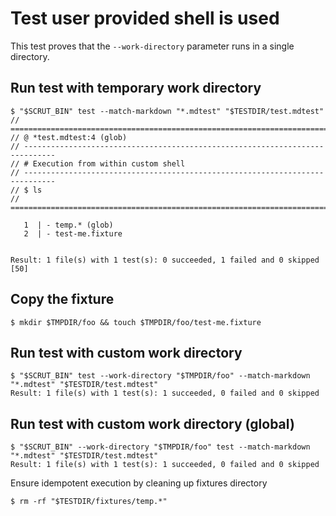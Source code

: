 # Test user provided shell is used

This test proves that the `--work-directory` parameter runs in a single directory.

## Run test with temporary work directory

```scrut
$ "$SCRUT_BIN" test --match-markdown "*.mdtest" "$TESTDIR/test.mdtest"
// =============================================================================
// @ *test.mdtest:4 (glob)
// -----------------------------------------------------------------------------
// # Execution from within custom shell
// -----------------------------------------------------------------------------
// $ ls
// =============================================================================

   1  | - temp.* (glob)
   2  | - test-me.fixture


Result: 1 file(s) with 1 test(s): 0 succeeded, 1 failed and 0 skipped
[50]
```

## Copy the fixture
```scrut
$ mkdir $TMPDIR/foo && touch $TMPDIR/foo/test-me.fixture
```

## Run test with custom work directory

```scrut
$ "$SCRUT_BIN" test --work-directory "$TMPDIR/foo" --match-markdown "*.mdtest" "$TESTDIR/test.mdtest"
Result: 1 file(s) with 1 test(s): 1 succeeded, 0 failed and 0 skipped
```

## Run test with custom work directory (global)

```scrut
$ "$SCRUT_BIN" --work-directory "$TMPDIR/foo" test --match-markdown "*.mdtest" "$TESTDIR/test.mdtest"
Result: 1 file(s) with 1 test(s): 1 succeeded, 0 failed and 0 skipped
```

Ensure idempotent execution by cleaning up fixtures directory

```scrut
$ rm -rf "$TESTDIR/fixtures/temp.*"
```
